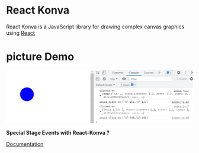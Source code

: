 # React Konva
React Konva is a JavaScript library for drawing complex canvas graphics using [React](https://reactjs.org/)
# picture Demo

![Demo](./img.png)

**Special Stage Events with React-Konva ?**

[Documentation](https://konvajs.org/docs/events/Stage_Events.html)